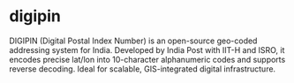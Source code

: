 # digipin
DIGIPIN (Digital Postal Index Number) is an open-source geo-coded addressing system for India. Developed by India Post with IIT-H and ISRO, it encodes precise lat/lon into 10-character alphanumeric codes and supports reverse decoding. Ideal for scalable, GIS-integrated digital infrastructure.
